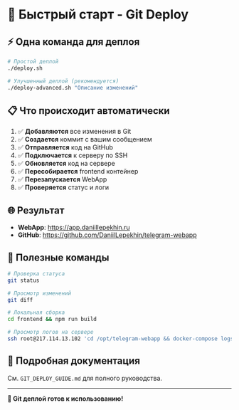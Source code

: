# 🚀 Быстрый старт - Git Deploy

## ⚡ Одна команда для деплоя

```bash
# Простой деплой
./deploy.sh

# Улучшенный деплой (рекомендуется)
./deploy-advanced.sh "Описание изменений"
```

## 📋 Что происходит автоматически

1. ✅ **Добавляются** все изменения в Git
2. ✅ **Создается** коммит с вашим сообщением
3. ✅ **Отправляется** код на GitHub
4. ✅ **Подключается** к серверу по SSH
5. ✅ **Обновляется** код на сервере
6. ✅ **Пересобирается** frontend контейнер
7. ✅ **Перезапускается** WebApp
8. ✅ **Проверяется** статус и логи

## 🌐 Результат

- **WebApp**: https://app.daniillepekhin.ru
- **GitHub**: https://github.com/DaniilLepekhin/telegram-webapp

## 🔧 Полезные команды

```bash
# Проверка статуса
git status

# Просмотр изменений
git diff

# Локальная сборка
cd frontend && npm run build

# Просмотр логов на сервере
ssh root@217.114.13.102 'cd /opt/telegram-webapp && docker-compose logs -f frontend'
```

## 📖 Подробная документация

См. `GIT_DEPLOY_GUIDE.md` для полного руководства.

---

**🎉 Git деплой готов к использованию!** 